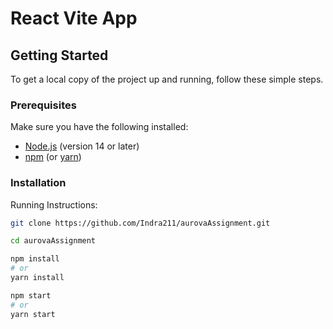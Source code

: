 # React Vite App

## Getting Started

To get a local copy of the project up and running, follow these simple steps.

### Prerequisites

Make sure you have the following installed:

- [Node.js](https://nodejs.org/) (version 14 or later)
- [npm](https://www.npmjs.com/) (or [yarn](https://yarnpkg.com/))

### Installation

Running Instructions:

```bash
git clone https://github.com/Indra211/aurovaAssignment.git

cd aurovaAssignment

npm install
# or
yarn install

npm start
# or
yarn start
```
